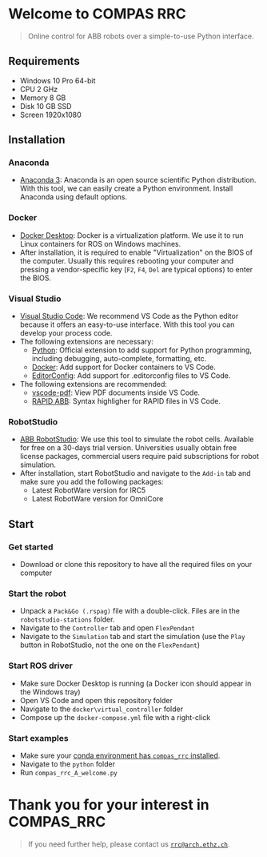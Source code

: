 # Welcome to COMPAS RRC

 > Online control for ABB robots over a simple-to-use Python interface.

## Requirements

* Windows 10 Pro 64-bit
* CPU 2 GHz
* Memory 8 GB
* Disk 10 GB SSD
* Screen 1920x1080

## Installation

### Anaconda

* [Anaconda 3](https://www.anaconda.com/products/individual#Downloads): Anaconda is an open source scientific Python distribution. With this tool, we can easily create a Python environment. Install Anaconda using default options.

### Docker
* [Docker Desktop](https://www.docker.com/products/docker-desktop): Docker is a virtualization platform. We use it to run Linux containers for ROS on Windows machines. 
* After installation, it is required to enable "Virtualization" on the BIOS of the computer. Usually this requires rebooting your computer and pressing a vendor-specific key (`F2`, `F4`, `Del` are typical options) to enter the BIOS.

### Visual Studio

* [Visual Studio Code](https://code.visualstudio.com/): We recommend VS Code as the Python editor because it offers an easy-to-use interface. With this tool you can develop your process code. 
* The following extensions are necessary:
  * [Python](https://marketplace.visualstudio.com/items?itemName=ms-python.python): Official extension to add support for Python programming, including debugging, auto-complete, formatting, etc.
  * [Docker](https://marketplace.visualstudio.com/items?itemName=ms-azuretools.vscode-docker): Add support for Docker containers to VS Code.
  * [EditorConfig](https://marketplace.visualstudio.com/items?itemName=EditorConfig.EditorConfig): Add support for .editorconfig files to VS Code.
* The following extensions are recommended:
  * [vscode-pdf](https://marketplace.visualstudio.com/items?itemName=tomoki1207.pdf): View PDF documents inside VS Code.
  * [RAPID ABB](https://marketplace.visualstudio.com/items?itemName=abed.vscode-rapid): Syntax highligher for RAPID files in VS Code.

### RobotStudio

* [ABB RobotStudio](https://new.abb.com/products/robotics/robotstudio): We use this tool to simulate the robot cells. Available for free on a 30-days trial version. Universities usually obtain free license packages, commercial users require paid subscriptions for robot simulation.
* After installation, start RobotStudio and navigate to the `Add-in` tab and make sure you add the following packages:
  * Latest RobotWare version for IRC5
  * Latest RobotWare version for OmniCore

## Start

### Get started

* Download or clone this repository to have all the required files on your computer

### Start the robot

* Unpack a `Pack&Go (.rspag)` file with a double-click. Files are in the `robotstudio-stations` folder.
* Navigate to the `Controller` tab and open `FlexPendant`
* Navigate to the `Simulation` tab and start the simulation (use the `Play` button in RobotStudio, not the one on the `FlexPendant`)

### Start ROS driver

* Make sure Docker Desktop is running (a Docker icon should appear in the Windows tray)
* Open VS Code and open this repository folder
* Navigate to the `docker\virtual_controller` folder
* Compose up the `docker-compose.yml` file with a right-click

### Start examples

* Make sure your [conda environment has `compas_rrc` installed](https://github.com/compas-rrc/compas_rrc#installation).
* Navigate to the `python` folder
* Run `compas_rrc_A_welcome.py`

# Thank you for your interest in COMPAS_RRC

> If you need further help, please contact us [`rrc@arch.ethz.ch`](mailto:rrc@arch.ethz.ch).
 
